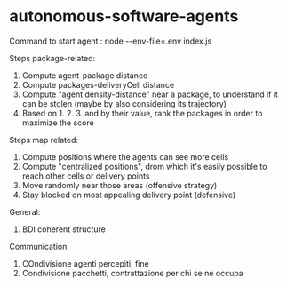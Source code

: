 # autonomous-software-agents

Command to start agent : node --env-file=.env index.js


Steps package-related:
1) Compute agent-package distance
2) Compute packages-deliveryCell distance
3) Compute "agent density-distance" near a package, to understand if it can be stolen (maybe by also considering its trajectory)
4) Based on 1. 2. 3. and by their value, rank the packages in order to maximize the score

Steps map related:
1) Compute positions where the agents can see more cells
2) Compute "centralized positions", drom which it's easily possible to reach other cells or delivery points
3) Move randomly near those areas (offensive strategy)
4) Stay blocked on most appealing delivery point (defensive)

General:
1) BDI coherent structure



Communication
1) COndivisione agenti percepiti, fine
2) Condivisione pacchetti, contrattazione per chi se ne occupa

